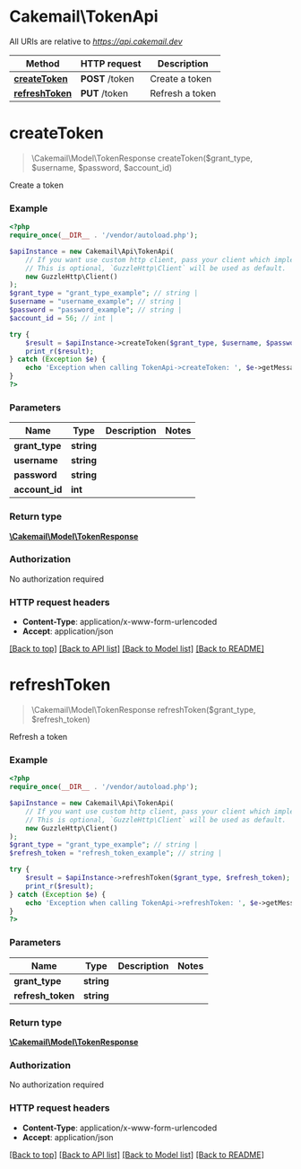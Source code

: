 # Cakemail\TokenApi

All URIs are relative to *https://api.cakemail.dev*

Method | HTTP request | Description
------------- | ------------- | -------------
[**createToken**](TokenApi.md#createtoken) | **POST** /token | Create a token
[**refreshToken**](TokenApi.md#refreshtoken) | **PUT** /token | Refresh a token

# **createToken**
> \Cakemail\Model\TokenResponse createToken($grant_type, $username, $password, $account_id)

Create a token

### Example
```php
<?php
require_once(__DIR__ . '/vendor/autoload.php');

$apiInstance = new Cakemail\Api\TokenApi(
    // If you want use custom http client, pass your client which implements `GuzzleHttp\ClientInterface`.
    // This is optional, `GuzzleHttp\Client` will be used as default.
    new GuzzleHttp\Client()
);
$grant_type = "grant_type_example"; // string | 
$username = "username_example"; // string | 
$password = "password_example"; // string | 
$account_id = 56; // int | 

try {
    $result = $apiInstance->createToken($grant_type, $username, $password, $account_id);
    print_r($result);
} catch (Exception $e) {
    echo 'Exception when calling TokenApi->createToken: ', $e->getMessage(), PHP_EOL;
}
?>
```

### Parameters

Name | Type | Description  | Notes
------------- | ------------- | ------------- | -------------
 **grant_type** | **string**|  |
 **username** | **string**|  |
 **password** | **string**|  |
 **account_id** | **int**|  |

### Return type

[**\Cakemail\Model\TokenResponse**](../Model/TokenResponse.md)

### Authorization

No authorization required

### HTTP request headers

 - **Content-Type**: application/x-www-form-urlencoded
 - **Accept**: application/json

[[Back to top]](#) [[Back to API list]](../../README.md#documentation-for-api-endpoints) [[Back to Model list]](../../README.md#documentation-for-models) [[Back to README]](../../README.md)

# **refreshToken**
> \Cakemail\Model\TokenResponse refreshToken($grant_type, $refresh_token)

Refresh a token

### Example
```php
<?php
require_once(__DIR__ . '/vendor/autoload.php');

$apiInstance = new Cakemail\Api\TokenApi(
    // If you want use custom http client, pass your client which implements `GuzzleHttp\ClientInterface`.
    // This is optional, `GuzzleHttp\Client` will be used as default.
    new GuzzleHttp\Client()
);
$grant_type = "grant_type_example"; // string | 
$refresh_token = "refresh_token_example"; // string | 

try {
    $result = $apiInstance->refreshToken($grant_type, $refresh_token);
    print_r($result);
} catch (Exception $e) {
    echo 'Exception when calling TokenApi->refreshToken: ', $e->getMessage(), PHP_EOL;
}
?>
```

### Parameters

Name | Type | Description  | Notes
------------- | ------------- | ------------- | -------------
 **grant_type** | **string**|  |
 **refresh_token** | **string**|  |

### Return type

[**\Cakemail\Model\TokenResponse**](../Model/TokenResponse.md)

### Authorization

No authorization required

### HTTP request headers

 - **Content-Type**: application/x-www-form-urlencoded
 - **Accept**: application/json

[[Back to top]](#) [[Back to API list]](../../README.md#documentation-for-api-endpoints) [[Back to Model list]](../../README.md#documentation-for-models) [[Back to README]](../../README.md)

